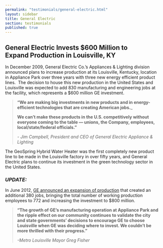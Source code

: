 ```yaml
---
permalink: "testimonials/general-electric.html"
layout: sidebar
title: General Electric
section: testimonials
published: true
---
```

 

## General Electric Invests $600 Million to Expand&nbsp;Production in Louisville, KY

In December 2009, General Electric Co.’s Appliances &amp; Lighting division announced plans to increase production at its Louisville, Kentucky, location in Appliance Park over three years with three new energy efficient product lines.&nbsp; The decision to house this new production in the United States and Louisville was expected to add 830 manufacturing and engineering jobs at the facility, which represents a $600 million GE investment. 

> **“We are making big investments in new products and in energy-efficient technologies that are creating American jobs.**_
> 
> **We can’t make these products in the U.S. competitively without everyone coming to the table — unions, the Company, employees, local/state/federal officials.”**
> 
> _- Jim Campbell, President and CEO of General Electric Appliance &amp; Lighting_

The GeoSpring Hybrid Water Heater was the first completely new product line to be made in the Louisville factory in over fifty years, and General Electric plans to continue its investment in the green technology sector in the United States.

### _UPDATE:_

In June 2012, [GE announced an expansion of production](http://www.businesswire.com/news/home/20120627005796/en/GE-Appliances-Plans-Shift-Increase-Production-Popular#.U35DvPldWVM) that created an additional 380 jobs, bringing the total number of working production employees to 772 and increasing the investment to $800 million.

> **“The growth of GE’s manufacturing operation at Appliance Park and the ripple effect on our community continues to validate the city and state governments’ decisions to encourage GE to choose Louisville when GE was deciding where to invest. We couldn’t be more thrilled with their progress.”**
> 
> _-Metro Louisville Mayor Greg Fisher_
